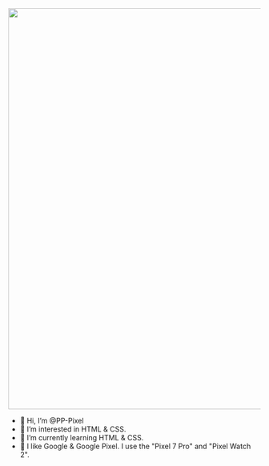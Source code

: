 <meta name="robots" content="noindex">
<a href="https://pp-pixel.github.io/" target="_blank"><img src="https://pp-pixel.github.io/images/SNS1.svg" width="800px"></a>  

  
- 👋 Hi, I’m @PP-Pixel
- 👀 I’m interested in HTML & CSS.
- 🌱 I’m currently learning HTML & CSS.
- 💞️ I like Google & Google Pixel. I use the "Pixel 7 Pro" and "Pixel Watch 2".

<!---
PP-Pixel/PP-Pixel is a ✨ special ✨ repository because its `README.md` (this file) appears on your GitHub profile.
You can click the Preview link to take a look at your changes.
--->
